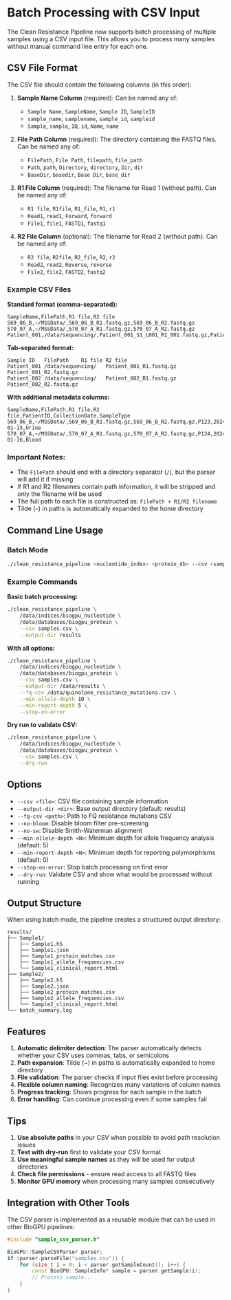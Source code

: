 # Batch Processing with CSV Input

The Clean Resistance Pipeline now supports batch processing of multiple samples using a CSV input file. This allows you to process many samples without manual command line entry for each one.

## CSV File Format

The CSV file should contain the following columns (in this order):

1. **Sample Name Column** (required): Can be named any of:
   - `Sample Name`, `SampleName`, `Sample ID`, `SampleID`
   - `sample_name`, `samplename`, `sample_id`, `sampleid`
   - `Sample`, `sample`, `ID`, `id`, `Name`, `name`
  
2. **File Path Column** (required): The directory containing the FASTQ files. Can be named any of:
   - `FilePath`, `File Path`, `filepath`, `file_path`
   - `Path`, `path`, `Directory`, `directory`, `Dir`, `dir`
   - `BaseDir`, `basedir`, `Base Dir`, `base_dir`
  
3. **R1 File Column** (required): The filename for Read 1 (without path). Can be named any of:
   - `R1 file`, `R1file`, `R1_file`, `R1`, `r1`
   - `Read1`, `read1`, `Forward`, `forward`
   - `File1`, `file1`, `FASTQ1`, `fastq1`
  
4. **R2 File Column** (optional): The filename for Read 2 (without path). Can be named any of:
   - `R2 file`, `R2file`, `R2_file`, `R2`, `r2`
   - `Read2`, `read2`, `Reverse`, `reverse`
   - `File2`, `file2`, `FASTQ2`, `fastq2`

### Example CSV Files

**Standard format (comma-separated):**
```csv
SampleName,FilePath,R1 file,R2 file
569_06_B,~/MSSData/,569_06_B_R1.fastq.gz,569_06_B_R2.fastq.gz
570_07_A,~/MSSData/,570_07_A_R1.fastq.gz,570_07_A_R2.fastq.gz
Patient_001,/data/sequencing/,Patient_001_S1_L001_R1_001.fastq.gz,Patient_001_S1_L001_R2_001.fastq.gz
```

**Tab-separated format:**
```tsv
Sample ID	FilePath	R1 file	R2 file
Patient_001	/data/sequencing/	Patient_001_R1.fastq.gz	Patient_001_R2.fastq.gz
Patient_002	/data/sequencing/	Patient_002_R1.fastq.gz	Patient_002_R2.fastq.gz
```

**With additional metadata columns:**
```csv
SampleName,FilePath,R1 file,R2 file,PatientID,CollectionDate,SampleType
569_06_B,~/MSSData/,569_06_B_R1.fastq.gz,569_06_B_R2.fastq.gz,P123,2024-01-15,Urine
570_07_A,~/MSSData/,570_07_A_R1.fastq.gz,570_07_A_R2.fastq.gz,P124,2024-01-16,Blood
```

### Important Notes:
- The `FilePath` should end with a directory separator (`/`), but the parser will add it if missing
- If R1 and R2 filenames contain path information, it will be stripped and only the filename will be used
- The full path to each file is constructed as: `FilePath + R1/R2 filename`
- Tilde (`~`) in paths is automatically expanded to the home directory

## Command Line Usage

### Batch Mode
```bash
./clean_resistance_pipeline <nucleotide_index> <protein_db> --csv <samples.csv> [options]
```

### Example Commands

**Basic batch processing:**
```bash
./clean_resistance_pipeline \
    /data/indices/biogpu_nucleotide \
    /data/databases/biogpu_protein \
    --csv samples.csv \
    --output-dir results
```

**With all options:**
```bash
./clean_resistance_pipeline \
    /data/indices/biogpu_nucleotide \
    /data/databases/biogpu_protein \
    --csv samples.csv \
    --output-dir /data/results \
    --fq-csv /data/quinolone_resistance_mutations.csv \
    --min-allele-depth 10 \
    --min-report-depth 5 \
    --stop-on-error
```

**Dry run to validate CSV:**
```bash
./clean_resistance_pipeline \
    /data/indices/biogpu_nucleotide \
    /data/databases/biogpu_protein \
    --csv samples.csv \
    --dry-run
```

## Options

- `--csv <file>`: CSV file containing sample information
- `--output-dir <dir>`: Base output directory (default: results)
- `--fq-csv <path>`: Path to FQ resistance mutations CSV
- `--no-bloom`: Disable bloom filter pre-screening
- `--no-sw`: Disable Smith-Waterman alignment
- `--min-allele-depth <N>`: Minimum depth for allele frequency analysis (default: 5)
- `--min-report-depth <N>`: Minimum depth for reporting polymorphisms (default: 0)
- `--stop-on-error`: Stop batch processing on first error
- `--dry-run`: Validate CSV and show what would be processed without running

## Output Structure

When using batch mode, the pipeline creates a structured output directory:

```
results/
├── Sample1/
│   ├── Sample1.h5
│   ├── Sample1.json
│   ├── Sample1_protein_matches.csv
│   ├── Sample1_allele_frequencies.csv
│   └── Sample1_clinical_report.html
├── Sample2/
│   ├── Sample2.h5
│   ├── Sample2.json
│   ├── Sample2_protein_matches.csv
│   ├── Sample2_allele_frequencies.csv
│   └── Sample2_clinical_report.html
└── batch_summary.log
```

## Features

1. **Automatic delimiter detection**: The parser automatically detects whether your CSV uses commas, tabs, or semicolons
2. **Path expansion**: Tilde (~) in paths is automatically expanded to home directory
3. **File validation**: The parser checks if input files exist before processing
4. **Flexible column naming**: Recognizes many variations of column names
5. **Progress tracking**: Shows progress for each sample in the batch
6. **Error handling**: Can continue processing even if some samples fail

## Tips

1. **Use absolute paths** in your CSV when possible to avoid path resolution issues
2. **Test with dry-run** first to validate your CSV format
3. **Use meaningful sample names** as they will be used for output directories
4. **Check file permissions** - ensure read access to all FASTQ files
5. **Monitor GPU memory** when processing many samples consecutively

## Integration with Other Tools

The CSV parser is implemented as a reusable module that can be used in other BioGPU pipelines:

```cpp
#include "sample_csv_parser.h"

BioGPU::SampleCSVParser parser;
if (parser.parseFile("samples.csv")) {
    for (size_t i = 0; i < parser.getSampleCount(); i++) {
        const BioGPU::SampleInfo* sample = parser.getSample(i);
        // Process sample...
    }
}
```
